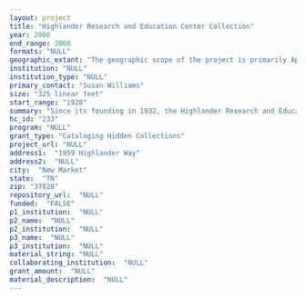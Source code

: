 ```yaml
--- 
layout: project 
title: "Highlander Research and Education Center Collection"
year: 2008
end_range: 2008
formats: "NULL"
geographic_extant: "The geographic scope of the project is primarily Appalachia and the Southern United States, with some national and international education connections"
institution: "NULL"
institution_type: "NULL"
primary_contact: "Susan Williams"
size: "325 linear feet"
start_range: "1928"
summary: "Since its founding in 1932, the Highlander Research and Education Center has been at the epicenter of social justice movements in Appalachia and the South. Highlander has played a vital role in the growth and development of movements for workers’ rights, Civil Rights, environmental justice, and global justice, among others. As a result of this work, Highlander’s archive contains a unique collections of materials that reflect over seventy five years at the forefront of the grassroots movements These collections include photographs, audio and video tapes, reel-to-reel films, workshop recordings, papers from Highlander staff members, Board members, and program participants, and more. The collections contain information about well-known figures who worked with Highlander such as Eleanor Roosevelt, Rosa Parks, Martin Luther King, Jr., Septima Clark, and John Lewis as well as countless unsung activists and leaders such as the Clinton 12, students of the first integration battle. While most of these materials focus on grassroots social justice movements in Appalachia and the South, many also contain information about Highlander's national and international efforts such as formation of the International Participatory Action Network, participation in the International Council of Adult Education, work around the North American Free Trade Agreement before its passage in 1993, and connections relating to growing immigration to the Southern United States in the last 20 years."
hc_id: "233"
program: "NULL"
grant_type: "Cataloging Hidden Collections"
project_url: "NULL"
address1:  "1959 Highlander Way"
address2:  "NULL"
city:  "New Market"
state:  "TN"
zip: "37820"
repository_url:  "NULL"
funded:  "FALSE"
p1_institution:  "NULL"
p2_name:  "NULL"
p2_institution:  "NULL"
p3_name:  "NULL"
p3_institution:  "NULL"
material_string: "NULL"
collaborating_institution:  "NULL"
grant_amount:  "NULL"
material_description:  "NULL"
---
```

